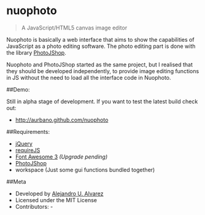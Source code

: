 nuophoto
========

> A JavaScript/HTML5 canvas image editor

Nuophoto is basically a web interface that aims to show the capabilities of JavaScript as a photo editing software.
The photo editing part is done with the library [PhotoJShop](https://github.com/aurbano/PhotoJShop).

Nuophoto and PhotoJShop started as the same project, but I realised that they should be developed independently, to provide image editing functions in JS without the need to load all the interface code in Nuophoto.

##Demo:

Still in alpha stage of development. If you want to test the latest build check out:

- http://aurbano.github.com/nuophoto


##Requirements:

- [jQuery](https://github.com/jquery/jquery)
- [requireJS](https://github.com/jrburke/requirejs)
- [Font Awesome 3](https://github.com/FortAwesome/Font-Awesome/releases/tag/v3.2.0) *(Upgrade pending)*
- [PhotoJShop](https://github.com/aurbano/PhotoJShop)
- workspace	(Just some gui functions bundled together)

##Meta

* Developed by [Alejandro U. Alvarez](http://urbanoalvarez.es)
* Licensed under the MIT License
* Contributors: -
